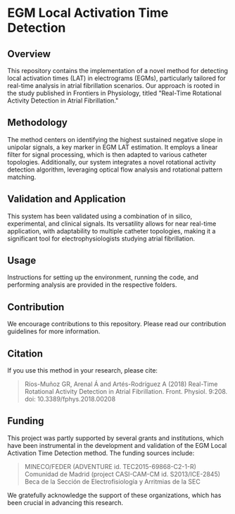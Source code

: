 # EGM Local Activation Time Detection

## Overview
This repository contains the implementation of a novel method for detecting local activation times (LAT) in electrograms (EGMs), particularly tailored for real-time analysis in atrial fibrillation scenarios. Our approach is rooted in the study published in Frontiers in Physiology, titled "Real-Time Rotational Activity Detection in Atrial Fibrillation."

## Methodology
The method centers on identifying the highest sustained negative slope in unipolar signals, a key marker in EGM LAT estimation. It employs a linear filter for signal processing, which is then adapted to various catheter topologies. Additionally, our system integrates a novel rotational activity detection algorithm, leveraging optical flow analysis and rotational pattern matching.

## Validation and Application
This system has been validated using a combination of in silico, experimental, and clinical signals. Its versatility allows for near real-time application, with adaptability to multiple catheter topologies, making it a significant tool for electrophysiologists studying atrial fibrillation.

## Usage
Instructions for setting up the environment, running the code, and performing analysis are provided in the respective folders.

## Contribution
We encourage contributions to this repository. Please read our contribution guidelines for more information.

## Citation
If you use this method in your research, please cite:
> Ríos-Muñoz GR, Arenal Á and Artés-Rodríguez A (2018) Real-Time Rotational Activity Detection in Atrial Fibrillation. Front. Physiol. 9:208. doi: 10.3389/fphys.2018.00208

## Funding

This project was partly supported by several grants and institutions, which have been instrumental in the development and validation of the EGM Local Activation Time Detection method. The funding sources include:

> MINECO/FEDER (ADVENTURE id. TEC2015-69868-C2-1-R)
> Comunidad de Madrid (project CASI-CAM-CM id. S2013/ICE-2845)
> Beca de la Sección de Electrofisiología y Arritmias de la SEC

We gratefully acknowledge the support of these organizations, which has been crucial in advancing this research.
